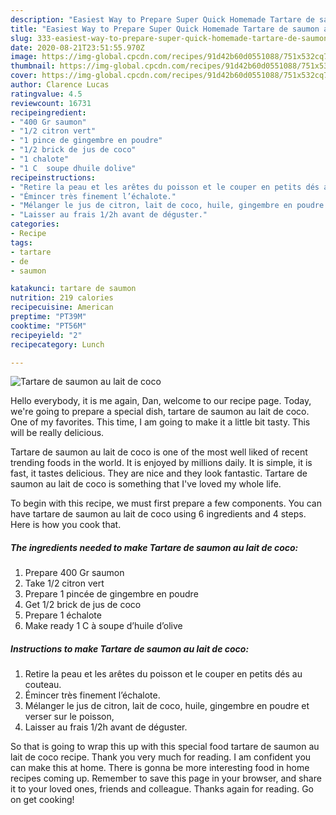 ```yaml
---
description: "Easiest Way to Prepare Super Quick Homemade Tartare de saumon au lait de coco"
title: "Easiest Way to Prepare Super Quick Homemade Tartare de saumon au lait de coco"
slug: 333-easiest-way-to-prepare-super-quick-homemade-tartare-de-saumon-au-lait-de-coco
date: 2020-08-21T23:51:55.970Z
image: https://img-global.cpcdn.com/recipes/91d42b60d0551088/751x532cq70/tartare-de-saumon-au-lait-de-coco-photo-principale-de-la-recette.jpg
thumbnail: https://img-global.cpcdn.com/recipes/91d42b60d0551088/751x532cq70/tartare-de-saumon-au-lait-de-coco-photo-principale-de-la-recette.jpg
cover: https://img-global.cpcdn.com/recipes/91d42b60d0551088/751x532cq70/tartare-de-saumon-au-lait-de-coco-photo-principale-de-la-recette.jpg
author: Clarence Lucas
ratingvalue: 4.5
reviewcount: 16731
recipeingredient:
- "400 Gr saumon"
- "1/2 citron vert"
- "1 pince de gingembre en poudre"
- "1/2 brick de jus de coco"
- "1 chalote"
- "1 C  soupe dhuile dolive"
recipeinstructions:
- "Retire la peau et les arêtes du poisson et le couper en petits dés au couteau."
- "Émincer très finement l’échalote."
- "Mélanger le jus de citron, lait de coco, huile, gingembre en poudre et verser sur le poisson,"
- "Laisser au frais 1/2h avant de déguster."
categories:
- Recipe
tags:
- tartare
- de
- saumon

katakunci: tartare de saumon 
nutrition: 219 calories
recipecuisine: American
preptime: "PT39M"
cooktime: "PT56M"
recipeyield: "2"
recipecategory: Lunch

---
```



![Tartare de saumon au lait de coco](https://img-global.cpcdn.com/recipes/91d42b60d0551088/751x532cq70/tartare-de-saumon-au-lait-de-coco-photo-principale-de-la-recette.jpg)

Hello everybody, it is me again, Dan, welcome to our recipe page. Today, we're going to prepare a special dish, tartare de saumon au lait de coco. One of my favorites. This time, I am going to make it a little bit tasty. This will be really delicious.



Tartare de saumon au lait de coco is one of the most well liked of recent trending foods in the world. It is enjoyed by millions daily. It is simple, it is fast, it tastes delicious. They are nice and they look fantastic. Tartare de saumon au lait de coco is something that I've loved my whole life.


To begin with this recipe, we must first prepare a few components. You can have tartare de saumon au lait de coco using 6 ingredients and 4 steps. Here is how you cook that.

<!--inarticleads1-->

##### The ingredients needed to make Tartare de saumon au lait de coco:

1. Prepare 400 Gr saumon
1. Take 1/2 citron vert
1. Prepare 1 pincée de gingembre en poudre
1. Get 1/2 brick de jus de coco
1. Prepare 1 échalote
1. Make ready 1 C à soupe d’huile d’olive




<!--inarticleads2-->

##### Instructions to make Tartare de saumon au lait de coco:

1. Retire la peau et les arêtes du poisson et le couper en petits dés au couteau.
1. Émincer très finement l’échalote.
1. Mélanger le jus de citron, lait de coco, huile, gingembre en poudre et verser sur le poisson,
1. Laisser au frais 1/2h avant de déguster.




So that is going to wrap this up with this special food tartare de saumon au lait de coco recipe. Thank you very much for reading. I am confident you can make this at home. There is gonna be more interesting food in home recipes coming up. Remember to save this page in your browser, and share it to your loved ones, friends and colleague. Thanks again for reading. Go on get cooking!
